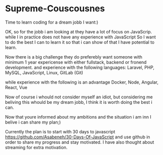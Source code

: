 # Supreme-Couscousnes
Time to learn coding for a dream jobb I want:)

OK, so for the jobb i am looking at they have a lot of focus on JavaScrip.
  while I in practice does not have any experience with JavaScript
  So I want to do the best I can to learn it so that i can show of that I have potential to learn.
   
Now there is a big challenge they do preferebly want someone with minimum 1 year expericense
  with either fullstack, backend or fronend development.
  and experience with the following languages:
      Laravel, PHP, MySQL, JavaScript, Linux, GitLab (Git)

  while experience with the following is an advantage
    Docker, Node, Angular, React, Vue

Now of course i whould not consider myself an idiot, but considering me beliving this whould be my dream jobb,
  I think it is worth doing the best i can.



Now that youre informed about my ambitions and the situation i am inn
  I belive i can share my plan;)
  
  Currently the plan is to start with 30 days to javascript   https://github.com/Asabeneh/30-Days-Of-JavaScript
    and use github in order to share my progress and stay motivated.
    I have also thought about streaming for extra motivation.
